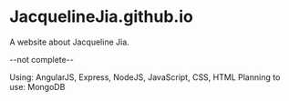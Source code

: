 # JacquelineJia.github.io
A website about Jacqueline Jia.

--not complete--

Using: AngularJS, Express, NodeJS, JavaScript, CSS, HTML
Planning to use: MongoDB
